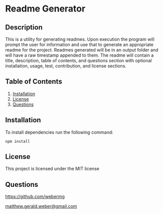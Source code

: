 # Readme Generator
## Description

This is a utility for generating readmes. Upon execution the program will prompt the user for information and use that to generate an appropriate readme for the project. Readmes generated will be in an output folder and will have a raw timestamp appended to them. The readme will contain a title, description, table of contents, and questions section with optional installation, usage, test, contribution, and license sections.

## Table of Contents
1. [Installation](#Installation)
2. [License](#License)
3. [Questions](#Questions)

## Installation
To install dependencies run the following command:
```
npm install
```

## License
This project is licensed under the MIT license

## Questions
https://github.com/webermg

matthew.gerald.weber@gmail.com
